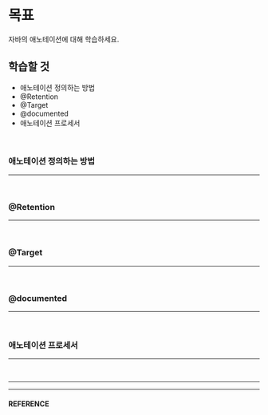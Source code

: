 # 목표
자바의 애노테이션에 대해 학습하세요.
<br>

## 학습할 것
- 애노테이션 정의하는 방법
- @Retention
- @Target
- @documented
- 애노테이션 프로세서
<br>


### 애노테이션 정의하는 방법
---
<br>


### @Retention
---
<br>


### @Target
---
<br>


### @documented
---
<br>


### 애노테이션 프로세서
---
<br>


___
___
#### REFERENCE
>
>
